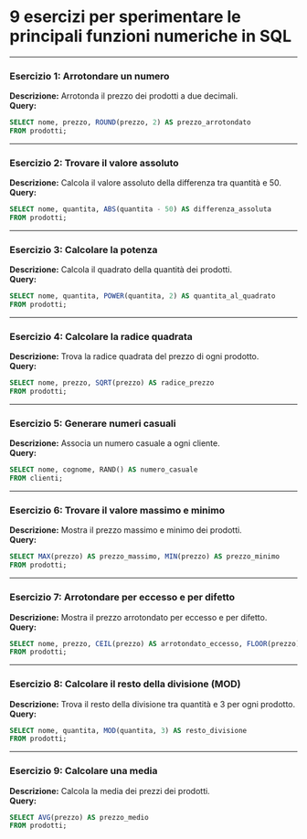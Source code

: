# 9 esercizi per sperimentare le principali funzioni numeriche in SQL  

---

### **Esercizio 1: Arrotondare un numero**

**Descrizione:** Arrotonda il prezzo dei prodotti a due decimali.  
**Query:**

```sql
SELECT nome, prezzo, ROUND(prezzo, 2) AS prezzo_arrotondato 
FROM prodotti;
```

---

### **Esercizio 2: Trovare il valore assoluto**

**Descrizione:** Calcola il valore assoluto della differenza tra quantità e 50.  
**Query:**

```sql
SELECT nome, quantita, ABS(quantita - 50) AS differenza_assoluta 
FROM prodotti;
```

---

### **Esercizio 3: Calcolare la potenza**

**Descrizione:** Calcola il quadrato della quantità dei prodotti.  
**Query:**

```sql
SELECT nome, quantita, POWER(quantita, 2) AS quantita_al_quadrato 
FROM prodotti;
```

---

### **Esercizio 4: Calcolare la radice quadrata**

**Descrizione:** Trova la radice quadrata del prezzo di ogni prodotto.  
**Query:**

```sql
SELECT nome, prezzo, SQRT(prezzo) AS radice_prezzo 
FROM prodotti;
```

---

### **Esercizio 5: Generare numeri casuali**

**Descrizione:** Associa un numero casuale a ogni cliente.  
**Query:**

```sql
SELECT nome, cognome, RAND() AS numero_casuale 
FROM clienti;
```

---

### **Esercizio 6: Trovare il valore massimo e minimo**

**Descrizione:** Mostra il prezzo massimo e minimo dei prodotti.  
**Query:**

```sql
SELECT MAX(prezzo) AS prezzo_massimo, MIN(prezzo) AS prezzo_minimo 
FROM prodotti;
```

---

### **Esercizio 7: Arrotondare per eccesso e per difetto**

**Descrizione:** Mostra il prezzo arrotondato per eccesso e per difetto.  
**Query:**

```sql
SELECT nome, prezzo, CEIL(prezzo) AS arrotondato_eccesso, FLOOR(prezzo) AS arrotondato_difetto 
FROM prodotti;
```

---

### **Esercizio 8: Calcolare il resto della divisione (MOD)**

**Descrizione:** Trova il resto della divisione tra quantità e 3 per ogni prodotto.  
**Query:**

```sql
SELECT nome, quantita, MOD(quantita, 3) AS resto_divisione 
FROM prodotti;
```

---

### **Esercizio 9: Calcolare una media**

**Descrizione:** Calcola la media dei prezzi dei prodotti.  
**Query:**

```sql
SELECT AVG(prezzo) AS prezzo_medio 
FROM prodotti;
```

